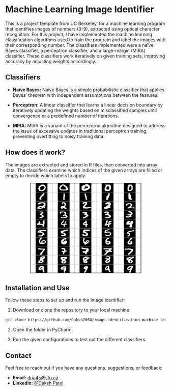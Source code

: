 # Machine Learning Image Identifier

This is a project template from UC Berkeley, for a machine learning program that identifies images of numbers (0-9), extracted using optical character recognition. For this project, I have implemented the machine learning classification algorithms used to train the program and label the images with their corresponding number. The classifiers implemented were a naïve Bayes classifier, a perceptron classifier, and a large-margin (MIRA) classifier. These classifiers work iteratively on given training sets, improving accuracy by adjusting weights accordingly. 

## Classifiers

- **Naïve Bayes:** Naïve Bayes is a simple probabilistic classifier that applies Bayes' theorem with independent assumptions between the features. 

- **Perceptron:** A linear classifier that learns a linear decision boundary by iteratively updating the weights based on misclassified samples until convergence or a predefined number of iterations. 

- **MIRA:** MIRA is a variant of the perceptron algorithm designed to address the issue of excessive updates in traditional perceptron training, preventing overfitting to noisy training data. 

## How does it work?

The images are extracted and stored in R files, then converted into array data. The classifiers examine which indices of the given arrays are filled or empty to decide which labels to apply. 

<p align="center">
 <img src="images/image1.png" />
</p>

## Installation and Use

Follow these steps to set up and run the Image Identifier:

1. Download or clone the repository to your local machine:

  ```bash
  git clone https://github.com/Daksh2060/image-identification-machine-learning
  ```
 
2. Open the folder in PyCharm.


3. Run the given configurations to test out the different classifiers.
  
## Contact

Feel free to reach out if you have any questions, suggestions, or feedback:

- **Email:** dpa45@sfu.ca
- **LinkedIn:** [@Daksh Patel](https://www.linkedin.com/in/daksh-patel-956622290/)
